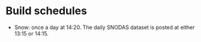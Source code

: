 # Build schedules

- Snow: once a day at 14:20. The daily SNODAS dataset is posted at either 13:15 or 14:15.
